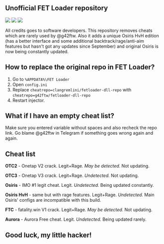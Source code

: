 ## Unofficial FET Loader repository
![](https://img.shields.io/badge/support-t.me/fetahkloader-brightgreen) ![](https://img.shields.io/badge/author-t.me/zrn1x-critical) ![](https://img.shields.io/badge/fork%20author-t.me/g42ftw-blue)

All credits goes to software developers.
This repository removes cheats which are rarely used by @g42ftw. Also it adds a unique Osiris HvH edition (has a better interface and some additional backtrack/rage/anti-aim features but hasn't got any updates since September) and original Osiris is now being constantly updated.

## How to replace the original repo in FET Loader?
 1. Go to `%APPDATA%\FET Loader`
 2. Open `config.ini`
 3. Replace `cheatrepo=clangremlini/fetloader-dll-repo` with `cheatrepo=g42ftw/fetloader-dll-repo`
 4. Restart injector.

## What if I have an empty cheat list?
Make sure you entered variable without spaces and also recheck the repo link.
Go blame @g42ftw in Telegram if something goes wrong again and again.

## Cheat list

**OTC2** - Onetap V2 crack. Legit+Rage. *May be detected.* Not updating.

**OTC3** - Onetap V3 crack. Legit+Rage. *Undetected.* Not updating.

**Osiris** - IMO #1 legit cheat. Legit. *Undetected.* Being updated constantly.

**Osiris HvH** - same but with rage features. Legit+Rage. *Undetected.* Main Osiris' configs are incompatible with this build.

**FTC** - fatality.win V1 crack. Legit+Rage. *May be detected.* Not updating.

**Aurora** - Aurora Free cheat. Legit. *Undetected.* Being updated rarely.

## Good luck, my little hacker!
